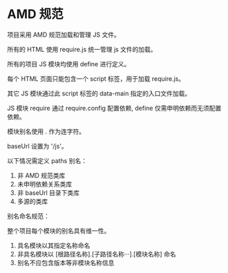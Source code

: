 # AMD 规范

项目采用 AMD 规范加载和管理 JS 文件。

所有的 HTML 使用 require.js 统一管理 js 文件的加载。

所有的项目 JS 模块均使用 define 进行定义。

每个 HTML 页面只能包含一个 script 标签，用于加载 require.js。

其它 JS 模块通过此 script 标签的 data-main 指定的入口文件加载。

JS 模块 require 通过 require.config 配置依赖, define 仅需申明依赖而无须配置依赖。

模块别名使用 . 作为连字符。

baseUrl 设置为 '/js'。

以下情况需定义 paths 别名：

1. 非 AMD 规范类库
2. 未申明依赖关系类库
3. 非 baseUrl 目录下类库
4. 多源的类库

别名命名规范：

整个项目每个模块的别名具有维一性。

1. 具名模块以其指定名称命名
2. 非具名模块以 [根路径名称].[子路径名称···].[模块名称] 命名
3. 别名不应包含版本等非模块名称信息
